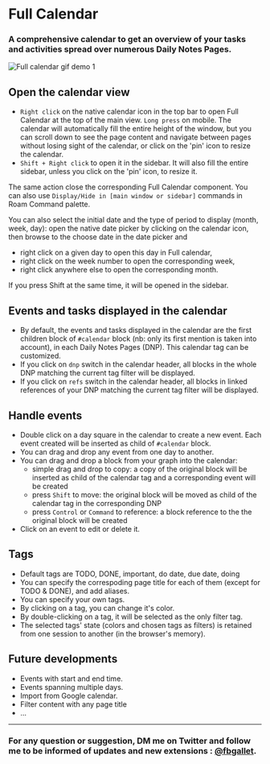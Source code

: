 # Full Calendar

### A comprehensive calendar to get an overview of your tasks and activities spread over numerous Daily Notes Pages.

![Full calendar gif demo 1](https://github.com/fbgallet/roam-extension-calendar/assets/74436347/81e22cb5-9d4c-45c9-9f6f-36160d7e7631)

## Open the calendar view

- `Right click` on the native calendar icon in the top bar to open Full Calendar at the top of the main view. `Long press` on mobile. The calendar will automatically fill the entire height of the window, but you can scroll down to see the page content and navigate between pages without losing sight of the calendar, or click on the 'pin' icon to resize the calendar.
- `Shift + Right click` to open it in the sidebar. It will also fill the entire sidebar, unless you click on the 'pin' icon, to resize it.

The same action close the corresponding Full Calendar component. You can also use `Display/Hide in [main window or sidebar]` commands in Roam Command palette.

You can also select the initial date and the type of period to display (month, week, day): open the native date picker by clicking on the calendar icon, then browse to the choose date in the date picker and

- right click on a given day to open this day in Full calendar,
- right click on the week number to open the corresponding week,
- right click anywhere else to open the corresponding month.

If you press Shift at the same time, it will be opened in the sidebar.

## Events and tasks displayed in the calendar

- By default, the events and tasks displayed in the calendar are the first children block of `#calendar` block (nb: only its first mention is taken into account), in each Daily Notes Pages (DNP). This calendar tag can be customized.
- If you click on `dnp` switch in the calendar header, all blocks in the whole DNP matching the current tag filter will be displayed.
- If you click on `refs` switch in the calendar header, all blocks in linked references of your DNP matching the current tag filter will be displayed.

## Handle events

- Double click on a day square in the calendar to create a new event. Each event created will be inserted as child of `#calendar` block.
- You can drag and drop any event from one day to another.
- You can drag and drop a block from your graph into the calendar:
  - simple drag and drop to copy: a copy of the original block will be inserted as child of the calendar tag and a corresponding event will be created
  - press `Shift` to move: the original block will be moved as child of the calendar tag in the corresponding DNP
  - press `Control` or `Command` to reference: a block reference to the the original block will be created
- Click on an event to edit or delete it.

## Tags

- Default tags are TODO, DONE, important, do date, due date, doing
- You can specify the correspoding page title for each of them (except for TODO & DONE), and add aliases.
- You can specify your own tags.
- By clicking on a tag, you can change it's color.
- By double-clicking on a tag, it will be selected as the only filter tag.
- The selected tags' state (colors and chosen tags as filters) is retained from one session to another (in the browser's memory).

## Future developments

- Events with start and end time.
- Events spanning multiple days.
- Import from Google calendar.
- Filter content with any page title
- ...

---

### For any question or suggestion, DM me on **Twitter** and follow me to be informed of updates and new extensions : [@fbgallet](https://twitter.com/fbgallet).
